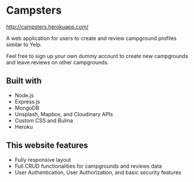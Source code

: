 # Campsters

http://campsters.herokuapp.com/

A web application for users to create and review campground profiles similar to Yelp.

Feel free to sign up your own dummy account to create new campgrounds and leave reviews on other campgrounds.

## Built with

* Node.js
* Express.js
* MongoDB
* Unsplash, Mapbox, and Cloudinary APIs
* Custom CSS and Bulma
* Heroku

## This website features

* Fully responsive layout
* Full CRUD functionalities for campgrounds and reviews data
* User Authentication, User Authorization, and basic security features
